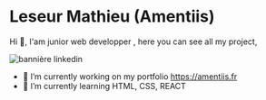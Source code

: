 
# Leseur Mathieu (Amentiis)

Hi 👋, I'am junior web developper , here you can see all my project,

![bannière linkedin](https://user-images.githubusercontent.com/57065718/200612620-8cd48a28-3762-41d5-9d3e-8638f76639f8.png)
- 🔭 I’m currently working on my portfolio https://amentiis.fr
- 🌱 I’m currently learning HTML, CSS, REACT

